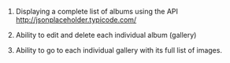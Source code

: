 1. Displaying a complete list of albums using the API http://jsonplaceholder.typicode.com/

2. Ability to edit and delete each individual album (gallery)

3. Ability to go to each individual gallery with its full list of images.
